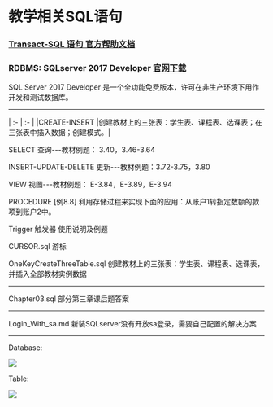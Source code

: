 # 教学相关SQL语句
### [Transact-SQL 语句 官方帮助文档](https://docs.microsoft.com/zh-cn/sql/t-sql/language-reference)

### RDBMS: SQLserver 2017 Developer [官网下载](https://www.microsoft.com/zh-cn/sql-server/sql-server-downloads)

SQL Server 2017 Developer 是一个全功能免费版本，许可在非生产环境下用作开发和测试数据库。

-------------
| :- | :- |
|CREATE-INSERT |创建教材上的三张表：学生表、课程表、选课表；在三张表中插入数据；创建模式。|

SELECT 查询---教材例题：	3.40，3.46-3.64

INSERT-UPDATE-DELETE 更新---教材例题：3.72-3.75，3.80	

VIEW 视图---教材例题：	E-3.84，E-3.89，E-3.94

PROCEDURE		[例8.8] 利用存储过程来实现下面的应用：从账户1转指定数额的款项到账户2中。

Trigger	触发器 使用说明及例题

CURSOR.sql 游标	

OneKeyCreateThreeTable.sql 创建教材上的三张表：学生表、课程表、选课表，并插入全部教材实例数据 

--------------------------------
Chapter03.sql 部分第三章课后题答案	

------------------------------
Login_With_sa.md	新装SQLserver没有开放sa登录，需要自己配置的解决方案

----------------------
Database:

![](https://github.com/HBU/DataBase/blob/master/SQL/pic/database.jpg)

Table:

![](https://github.com/HBU/DataBase/blob/master/SQL/pic/table.jpg)
